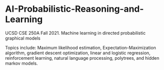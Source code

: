 # AI-Probabilistic-Reasoning-and-Learning
UCSD CSE 250A Fall 2021. Machine learning in directed probabilistic graphical models

Topics include: Maximum likelihood estimation, Expectation-Maximization algorithm, gradient descent optimization, linear and logistic regression, reinforcement learning, natural language processing, polytrees, and hidden markov models. 
